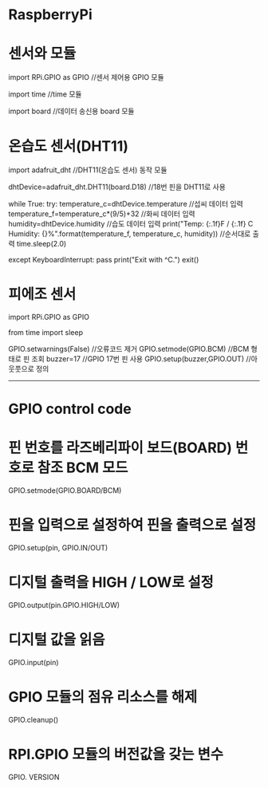# RaspberryPi

# 센서와 모듈

import RPi.GPIO as GPIO  //센서 제어용 GPIO 모듈

import time //time 모듈

import board //데이터 송신용 board 모듈

# 온습도 센서(DHT11)

import adafruit_dht //DHT11(온습도 센서) 동작 모듈

dhtDevice=adafruit_dht.DHT11(board.D18) //18번 핀을 DHT11로 사용

while True:
  try:
    temperature_c=dhtDevice.temperature  //섭씨 데이터 입력
    temperature_f=temperature_c*(9/5)+32  //화씨 데이터 입력
    humidity=dhtDevice.humidity  //습도 데이터 입력
    print("Temp: {:.1f}F / {:.1f} C  Humidity: {}%".format(temperature_f, temperature_c, humidity))  //순서대로 출력
    time.sleep(2.0)

  except KeyboardInterrupt:
    pass
    print("Exit with ^C.")
    exit()

# 피에조 센서

import RPi.GPIO as GPIO

from time import sleep

GPIO.setwarnings(False)  //오류코드 제거
GPIO.setmode(GPIO.BCM)  //BCM 형태로 핀 조회
buzzer=17  //GPIO 17번 핀 사용
GPIO.setup(buzzer,GPIO.OUT)  //아웃풋으로 정의

---
# GPIO control code

# 핀 번호를 라즈베리파이 보드(BOARD) 번호로 참조 BCM 모드
GPIO.setmode(GPIO.BOARD/BCM)

# 핀을 입력으로 설정하여 핀을 출력으로 설정
GPIO.setup(pin, GPIO.IN/OUT)

# 디지털 출력을 HIGH / LOW로 설정
GPIO.output(pin.GPIO.HIGH/LOW)

# 디지털 값을 읽음
GPIO.input(pin)

# GPIO 모듈의 점유 리소스를 해제
GPIO.cleanup()

# RPI.GPIO 모듈의 버전값을 갖는 변수
GPIO. VERSION
